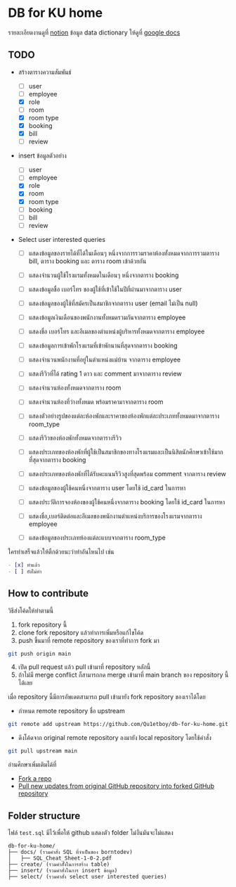 # DB for KU home

รายละเอียดงานดูที่ [notion](https://qu1etboy.notion.site/Database-Project-d6122872fe4f49c48fbf880d259d2cb3)
ข้อมูล data dictionary ให้ดูที่ [google docs](https://docs.google.com/document/d/1_YznivsezInbEn6D2ZlctefKYy1EYzT1J0xu0eWp374/edit?usp=sharing)

## TODO

- สร้างตารางความสัมพันธ์
  - [ ] user
  - [ ] employee
  - [x] role
  - [ ] room
  - [x] room type
  - [x] booking
  - [x] bill
  - [ ] review
- insert ข้อมูลตัวอย่าง
  - [ ] user
  - [ ] employee
  - [x] role
  - [x] room
  - [x] room type
  - [ ] booking
  - [ ] bill
  - [ ] review
- Select user interested queries

  - [ ] แสดงข้อมูลของรายได้ที่ได้ในเดือนๆ หนึ่งจากการรวมราคาห้องทั้งหมดจากการรวมตาราง bill, ตาราง booking และ ตาราง room เข้าด้วยกัน
  - [ ] แสดงจํานวนผู้ใช้โรงแรมทั้งหมดในเดือนๆ หนึ่งจากตาราง booking
  - [ ] แสดงข้อมูลชื่อ เบอร์โทร ของผู้ใช้ที่เข้าใช้ในปีที่ผ่านมาจากตาราง user
  - [ ] แสดงข้อมูลของผู้ใช้ที่สมัครเป็นสมาชิกจากตาราง user (email ไม่เป็น null)
  - [ ] แสดงข้อมูลเงินเดือนของพนักงานทั้งหมดรวมกันจากตาราง employee
  - [ ] แสดงชื่อ เบอร์โทร และอีเมลของตําแหน่งผู้บริหารทั้งหมดจากตาราง employee
  - [ ] แสดงข้อมูลการเข้าพักโรงแรมที่เข้าพักนานที่สุดจากตาราง booking
  - [ ] แสดงจํานวนพนักงานที่อยู๋ในตําแหน่งแม่บ้าน จากตาราง employee
  - [ ] แสดงรีวิวที่ได้ rating 1 ดาว และ comment มาจากตาราง review
  - [ ] แสดงจํานวนห้องทั้งหมดจากตาราง room

  - [ ] แสดงจํานวนห้องที่ว่างทั้งหมด พร้อมราคามาจากตาราง room
  - [ ] แสดงตัวอย่างรูปของแต่ละห้องพักและราคาของห้องพักแต่ละประเภททั้งหมดมาจากตาราง room_type
  - [ ] แสดงรีวิวของห้องพักทั้งหมดจากตารางรีวิว
  - [ ] แสดงประเภทของห้องพักที่ผู้ใช้เป็นสมาชิกของทางโรงแรมและเป็นนิสิตนักศึกษาเข้าใช้มากที่สุดจากตาราง booking
  - [ ] แสดงประเภทของห้องพักที่ได้รับคะแนนรีวิวสูงที่สุดพร้อม comment จากตาราง review
  - [ ] แสดงข้อมูลของผู้ใช้คนหนึ่งจากตาราง user โดยใช้ id_card ในการหา
  - [ ] แสดงประวัติการจองห้องของผู้ใช้คนหนึ่งจากตาราง booking โดยใช้ id_card ในการหา
  - [ ] แสดงชื่อ,เบอร์ติดต่อและอีเมลของพนักงานตำแหน่งบริการของโรงแรมจากตาราง employee
  - [ ] แสดงข้อมูลของประเภทห้องแต่ละแบบจากตาราง room_type

ใครทําเสร็จแล้วให้ติ้กด้วยนะว่าทําอันไหนไป เช่น

```md
- [x] ทําแล้ว
- [ ] ยังไม่ทํา
```

## How to contribute

วิธีส่งโค้ดให้ทําตามนี้

1. fork repository นี้
2. clone fork repository แล้วทําการเพิ่มหรือแก้ไขโค้ด
3. push ขึ้นมาที่ remote repository ของเราที่ทําการ fork มา

```bash
git push origin main
```

4. เปิด pull request แล้ว pull เข้ามาที่ repository หลักนี้
5. ถ้าไม่มี merge conflict ก็สามารถกด merge เข้ามาที่ main branch ของ repository นี้ได้เลย

เมื่อ repository นี้มีการอัพเดตสามารถ pull เข้ามายัง fork repository ของเราได้โดย

- กําหนด remote repository ชื่อ upstream

```bash
git remote add upstream https://github.com/Qu1etboy/db-for-ku-home.git
```

- ดึงโค้ดจาก original remote repository ลงมายัง local repository โดยใช้คําสั่ง

```bash
git pull upstream main
```

อ่านศึกษาเพิ่มเติมได้ที่

- [Fork a repo](https://docs.github.com/en/get-started/quickstart/fork-a-repo)
- [Pull new updates from original GitHub repository into forked GitHub repository](https://stackoverflow.com/questions/3903817/pull-new-updates-from-original-github-repository-into-forked-github-repository)

## Folder structure

ไฟล์ `test.sql` มีไว้เพื่อให้ github แสดงตัว folder ไม่งั่นมันจะไม่แสดง

```
db-for-ku-home/
├── docs/ (รวมคําสั่ง SQL ที่จําเป็นของ borntodev)
│   ├── SQL_Cheat_Sheet-1-0-2.pdf
├── create/ (รวมคําสัั่งในการสร้าง table)
├── insert/ (รวมคําสั่งในการ insert ข้อมูล)
├── select/ (รวมคําสั่ง select user interested queries)
```
